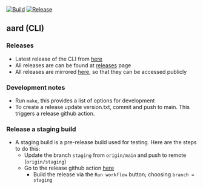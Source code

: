 [![Build](https://github.com/aardlabs/terminal-poc/workflows/Build/badge.svg)](https://github.com/aardlabs/terminal-poc/actions?query=workflow%3ABuild)
[![Release](https://github.com/aardlabs/terminal-poc/workflows/Release/badge.svg)](https://github.com/aardlabs/terminal-poc/actions?query=workflow%3ARelease)

## aard (CLI)

### Releases
- Latest release of the CLI from [here](https://github.com/aardlabs/terminal-poc/releases/latest)
- All releases are can be found at [releases](https://github.com/aardlabs/terminal-poc/releases/) page
- All releases are mirrored [here](https://github.com/aardlabs/cli-release), so that they can be accessed publicly

### Development notes
* Run `make`, this provides a list of options for development
* To create a release update version.txt, commit and push to main. This triggers a release github action.

### Release a staging build
* A staging build is a pre-release build used for testing. Here are the steps to do this:
  - Update the branch `staging` from `origin/main` and push to remote (`origin/staging`)
  - Go to the release github action [here](https://github.com/aardlabs/terminal-poc/actions/workflows/release.yml)
    - Build the release via the `Run workflow` button; choosing `branch = staging`